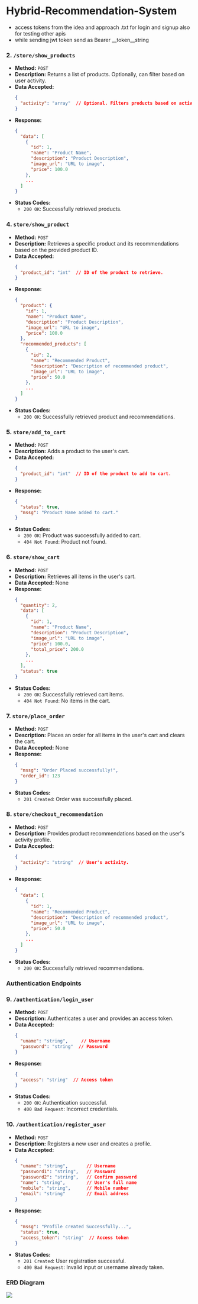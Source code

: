 # Hybrid-Recommendation-System

- access tokens from the idea and approach .txt for login and signup also for testing other apis 
- while sending jwt token send as Bearer __token__string

### 2. **`/store/show_products`**

- **Method:** `POST`
- **Description:** Returns a list of products. Optionally, can filter based on user activity.
- **Data Accepted:**
  ```json
  {
    "activity": "array"  // Optional. Filters products based on activity. should be array of integers keep it a queue with len =5
  }
  ```
- **Response:**
  ```json
  {
    "data": [
      {
        "id": 1,
        "name": "Product Name",
        "description": "Product Description",
        "image_url": "URL to image",
        "price": 100.0
      },
      ...
    ]
  }
  ```
- **Status Codes:**
  - `200 OK`: Successfully retrieved products.


### 4. **`store/show_product`**

- **Method:** `POST`
- **Description:** Retrieves a specific product and its recommendations based on the provided product ID.
- **Data Accepted:**
  ```json
  {
    "product_id": "int"  // ID of the product to retrieve.
  }
  ```
- **Response:**
  ```json
  {
    "product": {
      "id": 1,
      "name": "Product Name",
      "description": "Product Description",
      "image_url": "URL to image",
      "price": 100.0
    },
    "recommended_products": [
      {
        "id": 2,
        "name": "Recommended Product",
        "description": "Description of recommended product",
        "image_url": "URL to image",
        "price": 50.0
      },
      ...
    ]
  }
  ```
- **Status Codes:**
  - `200 OK`: Successfully retrieved product and recommendations.

### 5. **`store/add_to_cart`**

- **Method:** `POST`
- **Description:** Adds a product to the user's cart.
- **Data Accepted:**
  ```json
  {
    "product_id": "int"  // ID of the product to add to cart.
  }
  ```
- **Response:**
  ```json
  {
    "status": true,
    "mssg": "Product Name added to cart."
  }
  ```
- **Status Codes:**
  - `200 OK`: Product was successfully added to cart.
  - `404 Not Found`: Product not found.

### 6. **`store/show_cart`**

- **Method:** `POST`
- **Description:** Retrieves all items in the user's cart.
- **Data Accepted:** None
- **Response:**
  ```json
  {
    "quantity": 2,
    "data": [
      {
        "id": 1,
        "name": "Product Name",
        "description": "Product Description",
        "image_url": "URL to image",
        "price": 100.0,
        "total_price": 200.0
      },
      ...
    ],
    "status": true
  }
  ```
- **Status Codes:**
  - `200 OK`: Successfully retrieved cart items.
  - `404 Not Found`: No items in the cart.

### 7. **`store/place_order`**

- **Method:** `POST`
- **Description:** Places an order for all items in the user's cart and clears the cart.
- **Data Accepted:** None
- **Response:**
  ```json
  {
    "mssg": "Order Placed successfully!",
    "order_id": 123
  }
  ```
- **Status Codes:**
  - `201 Created`: Order was successfully placed.

### 8. **`store/checkout_recommendation`**

- **Method:** `POST`
- **Description:** Provides product recommendations based on the user's activity profile.
- **Data Accepted:**
  ```json
  {
    "activity": "string"  // User's activity.
  }
  ```
- **Response:**
  ```json
  {
    "data": [
      {
        "id": 1,
        "name": "Recommended Product",
        "description": "Description of recommended product",
        "image_url": "URL to image",
        "price": 50.0
      },
      ...
    ]
  }
  ```
- **Status Codes:**
  - `200 OK`: Successfully retrieved recommendations.

### Authentication Endpoints

### 9. **`/authentication/login_user`**

- **Method:** `POST`
- **Description:** Authenticates a user and provides an access token.
- **Data Accepted:**
  ```json
  {
    "uname": "string",     // Username
    "password": "string"  // Password
  }
  ```
- **Response:**
  ```json
  {
    "access": "string"  // Access token
  }
  ```
- **Status Codes:**
  - `200 OK`: Authentication successful.
  - `400 Bad Request`: Incorrect credentials.

### 10. **`/authentication/register_user`**

- **Method:** `POST`
- **Description:** Registers a new user and creates a profile.
- **Data Accepted:**
  ```json
  {
    "uname": "string",       // Username
    "password1": "string",   // Password
    "password2": "string",   // Confirm password
    "name": "string",        // User's full name
    "mobile": "string",      // Mobile number
    "email": "string"        // Email address
  }
  ```
- **Response:**
  ```json
  {
    "mssg": "Profile created Successfully...",
    "status": true,
    "access_token": "string"  // Access token
  }
  ```
- **Status Codes:**
  - `201 Created`: User registration successful.
  - `400 Bad Request`: Invalid input or username already taken.

### ERD Diagram

<img src="https://github.com/Viv696969/Hybrid-Recommendation-System/blob/main/Untitled.png" >

